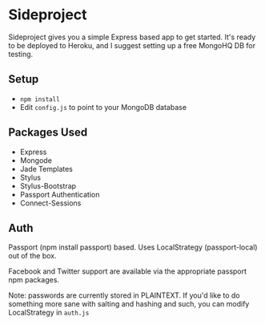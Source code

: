 # Sideproject

Sideproject gives you a simple Express based app to get started. It's ready to be deployed to Heroku, and I suggest setting up a free MongoHQ DB for testing.

## Setup
- `npm install`
- Edit `config.js` to point to your MongoDB database

## Packages Used
- Express
- Mongode
- Jade Templates
- Stylus
- Stylus-Bootstrap
- Passport Authentication
- Connect-Sessions

## Auth

Passport (npm install passport) based. Uses LocalStrategy (passport-local) out of the box.

Facebook and Twitter support are available via the appropriate passport npm packages.

Note: passwords are currently stored in PLAINTEXT. If you'd like to do something more sane with
salting and hashing and such, you can modify LocalStrategy in `auth.js`